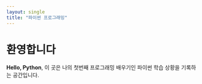 ```yaml
---
layout: single
title: "파이썬 프로그래밍"
---
```

# 환영합니다
**Hello, Python**, 이 곳은 나의 첫번째 프로그래밍 배우기인 파이썬 학습 상황을 기록하는 공간입니다.
